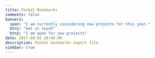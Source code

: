 ```yaml
---
title: Pocket Bookmarks
comments: false
banner1:
  span: "I am currently considering new projects for this year."
  btn1: "Get in touch"
  btn2: "I am open for new projects"
date: 2017-08-02 20:08:06
description: Pocket bookmarks export file
sidebar: true
---
```


